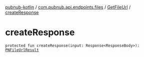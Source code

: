 [pubnub-kotlin](../../index.md) / [com.pubnub.api.endpoints.files](../index.md) / [GetFileUrl](index.md) / [createResponse](./create-response.md)

# createResponse

`protected fun createResponse(input: Response<ResponseBody>): `[`PNFileUrlResult`](../../com.pubnub.api.models.consumer.files/-p-n-file-url-result/index.md)